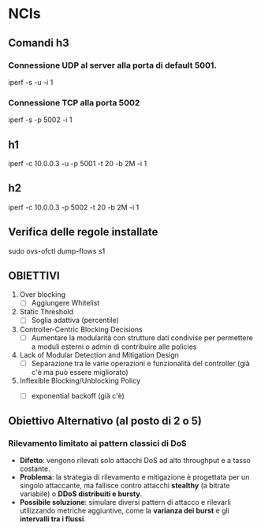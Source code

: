 # NCIs

## Comandi h3 
### Connessione UDP al server alla porta di default 5001.

iperf -s -u -i 1

### Connessione TCP alla porta 5002

iperf -s -p 5002 -i 1

## h1 
iperf -c 10.0.0.3 -u -p 5001 -t 20 -b 2M -i 1

## h2

iperf -c 10.0.0.3 -p 5002 -t 20 -b 2M -i 1

## Verifica delle regole installate
sudo ovs-ofctl dump-flows s1


## OBIETTIVI
1) Over blocking
   - [ ] Aggiungere Whitelist
2) Static Threshold
   - [ ] Soglia adattiva (percentile)
3) Controller-Centric Blocking Decisions
   - [ ] Aumentare la modularità con strutture dati condivise per permettere a moduli esterni o admin di contribuire alle policies
4) Lack of Modular Detection and Mitigation Design
   - [ ] Separazione tra le varie operazioni e funzionalità del controller (già c'è ma può essere migliorato)
5) Inflexible Blocking/Unblocking Policy
   - [ ] exponential backoff (già c'è)


## Obiettivo Alternativo (al posto di 2 o 5)
### **Rilevamento limitato ai pattern classici di DoS**

* **Difetto**: vengono rilevati solo attacchi DoS ad alto throughput e a tasso costante.
* **Problema**: la strategia di rilevamento e mitigazione è progettata per un singolo attaccante, ma fallisce contro attacchi **stealthy** (a bitrate variabile) o **DDoS distribuiti e bursty**.
* **Possibile soluzione**: simulare diversi pattern di attacco e rilevarli utilizzando metriche aggiuntive, come la **varianza dei burst** e gli **intervalli tra i flussi**.

